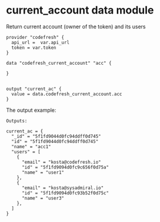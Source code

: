 # current_account data module

Return current account (owner of the token) and its users 
```hcl
provider "codefresh" {
  api_url =  var.api_url 
  token = var.token 
}

data "codefresh_current_account" "acc" {
  
}


output "current_ac" {
  value = data.codefresh_current_account.acc
}
```

The output example: 
```
Outputs:

current_ac = {
  "_id" = "5f1fd9044d0fc94ddff0d745"
  "id" = "5f1fd9044d0fc94ddff0d745"
  "name" = "acc1"
  "users" = [
    {
      "email" = "kosta@codefresh.io"
      "id" = "5f1fd9094d0fc9c656f0d75a"
      "name" = "user1"
    },
    {
      "email" = "kosta@sysadmiral.io"
      "id" = "5f1fd9094d0fc93b52f0d75c"
      "name" = "user3"
    },
  ]
}
```